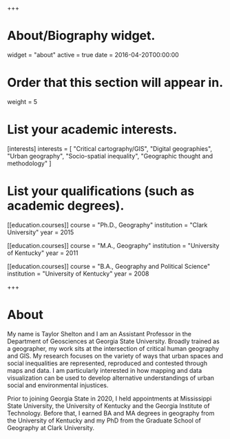 +++
# About/Biography widget.
widget = "about"
active = true
date = 2016-04-20T00:00:00

# Order that this section will appear in.
weight = 5

# List your academic interests.
[interests]
  interests = [
    "Critical cartography/GIS",
    "Digital geographies",
    "Urban geography",
    "Socio-spatial inequality",
    "Geographic thought and methodology"
  ]

# List your qualifications (such as academic degrees).
[[education.courses]]
  course = "Ph.D., Geography"
  institution = "Clark University"
  year = 2015

[[education.courses]]
  course = "M.A., Geography"
  institution = "University of Kentucky"
  year = 2011

[[education.courses]]
  course = "B.A., Geography and Political Science"
  institution = "University of Kentucky"
  year = 2008
 
+++

# About
My name is Taylor Shelton and I am an Assistant Professor in the Department of Geosciences at Georgia State University. Broadly trained as a geographer, my work sits at the intersection of critical human geography and GIS. My research focuses on the variety of ways that urban spaces and social inequalities are represented, reproduced and contested through maps and data. I am particularly interested in how mapping and data visualization can be used to develop alternative understandings of urban social and environmental injustices.

Prior to joining Georgia State in 2020, I held appointments at Mississippi State University, the University of Kentucky and the Georgia Institute of Technology. Before that, I earned BA and MA degrees in geography from the University of Kentucky and my PhD from the Graduate School of Geography at Clark University.
